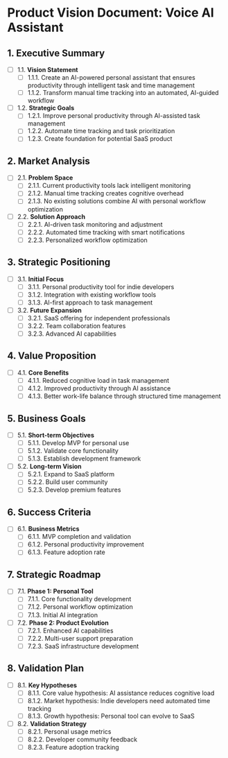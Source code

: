 # Product Vision Document: Voice AI Assistant

## 1. Executive Summary
- [ ] 1.1. **Vision Statement**
  - [ ] 1.1.1. Create an AI-powered personal assistant that ensures productivity through intelligent task and time management
  - [ ] 1.1.2. Transform manual time tracking into an automated, AI-guided workflow

- [ ] 1.2. **Strategic Goals**
  - [ ] 1.2.1. Improve personal productivity through AI-assisted task management
  - [ ] 1.2.2. Automate time tracking and task prioritization
  - [ ] 1.2.3. Create foundation for potential SaaS product

## 2. Market Analysis
- [ ] 2.1. **Problem Space**
  - [ ] 2.1.1. Current productivity tools lack intelligent monitoring
  - [ ] 2.1.2. Manual time tracking creates cognitive overhead
  - [ ] 2.1.3. No existing solutions combine AI with personal workflow optimization

- [ ] 2.2. **Solution Approach**
  - [ ] 2.2.1. AI-driven task monitoring and adjustment
  - [ ] 2.2.2. Automated time tracking with smart notifications
  - [ ] 2.2.3. Personalized workflow optimization

## 3. Strategic Positioning
- [ ] 3.1. **Initial Focus**
  - [ ] 3.1.1. Personal productivity tool for indie developers
  - [ ] 3.1.2. Integration with existing workflow tools
  - [ ] 3.1.3. AI-first approach to task management

- [ ] 3.2. **Future Expansion**
  - [ ] 3.2.1. SaaS offering for independent professionals
  - [ ] 3.2.2. Team collaboration features
  - [ ] 3.2.3. Advanced AI capabilities

## 4. Value Proposition
- [ ] 4.1. **Core Benefits**
  - [ ] 4.1.1. Reduced cognitive load in task management
  - [ ] 4.1.2. Improved productivity through AI assistance
  - [ ] 4.1.3. Better work-life balance through structured time management

## 5. Business Goals
- [ ] 5.1. **Short-term Objectives**
  - [ ] 5.1.1. Develop MVP for personal use
  - [ ] 5.1.2. Validate core functionality
  - [ ] 5.1.3. Establish development framework

- [ ] 5.2. **Long-term Vision**
  - [ ] 5.2.1. Expand to SaaS platform
  - [ ] 5.2.2. Build user community
  - [ ] 5.2.3. Develop premium features

## 6. Success Criteria
- [ ] 6.1. **Business Metrics**
  - [ ] 6.1.1. MVP completion and validation
  - [ ] 6.1.2. Personal productivity improvement
  - [ ] 6.1.3. Feature adoption rate

## 7. Strategic Roadmap
- [ ] 7.1. **Phase 1: Personal Tool**
  - [ ] 7.1.1. Core functionality development
  - [ ] 7.1.2. Personal workflow optimization
  - [ ] 7.1.3. Initial AI integration

- [ ] 7.2. **Phase 2: Product Evolution**
  - [ ] 7.2.1. Enhanced AI capabilities
  - [ ] 7.2.2. Multi-user support preparation
  - [ ] 7.2.3. SaaS infrastructure development

## 8. Validation Plan
- [ ] 8.1. **Key Hypotheses**
  - [ ] 8.1.1. Core value hypothesis: AI assistance reduces cognitive load
  - [ ] 8.1.2. Market hypothesis: Indie developers need automated time tracking
  - [ ] 8.1.3. Growth hypothesis: Personal tool can evolve to SaaS

- [ ] 8.2. **Validation Strategy**
  - [ ] 8.2.1. Personal usage metrics
  - [ ] 8.2.2. Developer community feedback
  - [ ] 8.2.3. Feature adoption tracking
